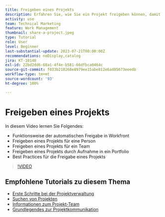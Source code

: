 ```yaml
---
title: Freigeben eines Projekts
description: Erfahren Sie, wie Sie ein Projekt freigeben können, damit Stakeholder und andere, die an dem Projekt interessiert sind, Einblick in die mithilfe von [!DNL  Workfront]geleistete Arbeit erhalten können.
activity: use
team: Technical Marketing
feature: Work Management
thumbnail: share-a-project.jpeg
type: Tutorial
role: User
level: Beginner
last-substantial-update: 2023-07-21T00:00:00Z
recommendations: noDisplay,catalog
jira: KT-10148
exl-id: 22bd2dd6-68a1-4f4e-b581-66dfbca0464c
source-git-commit: f033b210268e8979ee15abe812e6ad85673eeedb
workflow-type: tm+mt
source-wordcount: '93'
ht-degree: 100%

---
```


# Freigeben eines Projekts

In diesem Video lernen Sie Folgendes:

* Funktionsweise der automatischen Freigabe in Workfront
* Freigeben eines Projekts für eine Person
* Freigeben eines Projekts für ein Team
* Freigeben eines Projekts durch Aufnahme in ein Portfolio
* Best Practices für die Freigabe eines Projekts

>[!VIDEO](https://video.tv.adobe.com/v/3418904/?quality=12&learn=on)

## Empfohlene Tutorials zu diesem Thema

* [Erste Schritte bei der Projektverwaltung](/help/manage-work/projects/getting-started-manage-a-project.md)
* [Suchen von Projekten](/help/manage-work/projects/find-projects.md)
* [Informationen zum Projekt-Team](/help/manage-work/projects/understand-the-project-team.md)
* [Grundlegendes zur Projektkommunikation](/help/manage-work/projects/understand-project-communication.md)

